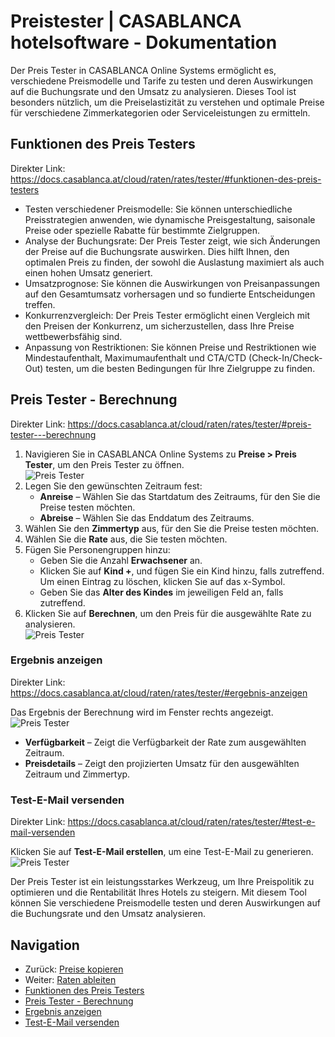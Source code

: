 # Preistester | CASABLANCA hotelsoftware - Dokumentation

Der Preis Tester in CASABLANCA Online Systems ermöglicht es, verschiedene Preismodelle und Tarife zu testen und deren Auswirkungen auf die Buchungsrate und den Umsatz zu analysieren. Dieses Tool ist besonders nützlich, um die Preiselastizität zu verstehen und optimale Preise für verschiedene Zimmerkategorien oder Serviceleistungen zu ermitteln.

## Funktionen des Preis Testers

Direkter Link: https://docs.casablanca.at/cloud/raten/rates/tester/#funktionen-des-preis-testers

* Testen verschiedener Preismodelle: Sie können unterschiedliche Preisstrategien anwenden, wie dynamische Preisgestaltung, saisonale Preise oder spezielle Rabatte für bestimmte Zielgruppen.
* Analyse der Buchungsrate: Der Preis Tester zeigt, wie sich Änderungen der Preise auf die Buchungsrate auswirken. Dies hilft Ihnen, den optimalen Preis zu finden, der sowohl die Auslastung maximiert als auch einen hohen Umsatz generiert.
* Umsatzprognose: Sie können die Auswirkungen von Preisanpassungen auf den Gesamtumsatz vorhersagen und so fundierte Entscheidungen treffen.
* Konkurrenzvergleich: Der Preis Tester ermöglicht einen Vergleich mit den Preisen der Konkurrenz, um sicherzustellen, dass Ihre Preise wettbewerbsfähig sind.
* Anpassung von Restriktionen: Sie können Preise und Restriktionen wie Mindestaufenthalt, Maximumaufenthalt und CTA/CTD (Check-In/Check-Out) testen, um die besten Bedingungen für Ihre Zielgruppe zu finden.

## Preis Tester - Berechnung

Direkter Link: https://docs.casablanca.at/cloud/raten/rates/tester/#preis-tester---berechnung

1. Navigieren Sie in CASABLANCA Online Systems zu **Preise > Preis Tester**, um den Preis Tester zu öffnen.  
   ![Preis Tester](https://docs.casablanca.at/assets/images/preistester-d2a6df5282b0c989f8abfbd37bd74084.png "Preis Tester")
2. Legen Sie den gewünschten Zeitraum fest:
   * **Anreise** – Wählen Sie das Startdatum des Zeitraums, für den Sie die Preise testen möchten.
   * **Abreise** – Wählen Sie das Enddatum des Zeitraums.
3. Wählen Sie den **Zimmertyp** aus, für den Sie die Preise testen möchten.
4. Wählen Sie die **Rate** aus, die Sie testen möchten.
5. Fügen Sie Personengruppen hinzu:
   * Geben Sie die Anzahl **Erwachsener** an.
   * Klicken Sie auf **Kind +**, und fügen Sie ein Kind hinzu, falls zutreffend. Um einen Eintrag zu löschen, klicken Sie auf das x-Symbol.
   * Geben Sie das **Alter des Kindes** im jeweiligen Feld an, falls zutreffend.
6. Klicken Sie auf **Berechnen**, um den Preis für die ausgewählte Rate zu analysieren.  
   ![Preis Tester](https://docs.casablanca.at/assets/images/preis_berechnen-9506d7323c41e87ae00b5d71722c13df.png "Preis Tester")

### Ergebnis anzeigen

Direkter Link: https://docs.casablanca.at/cloud/raten/rates/tester/#ergebnis-anzeigen

Das Ergebnis der Berechnung wird im Fenster rechts angezeigt.  
![Preis Tester](https://docs.casablanca.at/assets/images/test_resultate-1ccf425abc1e57c75e18d78a91b6ef3a.png "Preis Tester")

* **Verfügbarkeit** – Zeigt die Verfügbarkeit der Rate zum ausgewählten Zeitraum.
* **Preisdetails** – Zeigt den projizierten Umsatz für den ausgewählten Zeitraum und Zimmertyp.

### Test-E-Mail versenden

Direkter Link: https://docs.casablanca.at/cloud/raten/rates/tester/#test-e-mail-versenden

Klicken Sie auf **Test-E-Mail erstellen**, um eine Test-E-Mail zu generieren.  
![Preis Tester](https://docs.casablanca.at/assets/images/test_email-589e4325c7075ea2dabbb12402c2bfbf.png "Preis Tester")

Der Preis Tester ist ein leistungsstarkes Werkzeug, um Ihre Preispolitik zu optimieren und die Rentabilität Ihres Hotels zu steigern. Mit diesem Tool können Sie verschiedene Preismodelle testen und deren Auswirkungen auf die Buchungsrate und den Umsatz analysieren.

## Navigation

* Zurück: [Preise kopieren](https://docs.casablanca.at/cloud/raten/rates/copy)
* Weiter: [Raten ableiten](https://docs.casablanca.at/cloud/raten/ableitung/)
* [Funktionen des Preis Testers](https://docs.casablanca.at/cloud/raten/rates/tester/#funktionen-des-preis-testers)
* [Preis Tester - Berechnung](https://docs.casablanca.at/cloud/raten/rates/tester/#preis-tester---berechnung)
* [Ergebnis anzeigen](https://docs.casablanca.at/cloud/raten/rates/tester/#ergebnis-anzeigen)
* [Test-E-Mail versenden](https://docs.casablanca.at/cloud/raten/rates/tester/#test-e-mail-versenden)